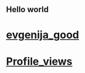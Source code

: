 ## Hello world
# [evgenija_good](https://github.com/evgenija_good/evgenija_good/blob/main/assets/video.gif)
# [Profile_views](https://komarev.com/ghpvc/?username=danny-pilot&color=green&style=for-the-badge)
